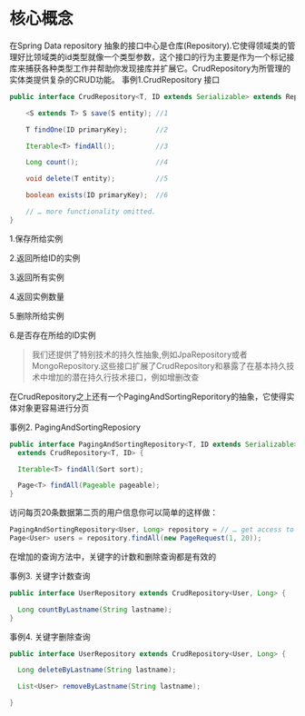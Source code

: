 # 核心概念

在Spring Data repository 抽象的接口中心是仓库(Repository).它使得领域类的管理好比领域类的id类型就像一个类型参数，这个接口的行为主要是作为一个标记接库来捕获各种类型工作并帮助你发现接库并扩展它。CrudRepository为所管理的实体类提供复杂的CRUD功能。
事例1.CrudRepository 接口

```java
public interface CrudRepository<T, ID extends Serializable> extends Repository<T,ID>{

    <S extends T> S save(S entity); //1

    T findOne(ID primaryKey);       //2

    Iterable<T> findAll();          //3

    Long count();                   //4

    void delete(T entity);          //5

    boolean exists(ID primaryKey);  //6

    // … more functionality omitted.
}
```
1.保存所给实例

2.返回所给ID的实例

3.返回所有实例

4.返回实例数量

5.删除所给实例

6.是否存在所给的ID实例

>我们还提供了特别技术的持久性抽象,例如JpaRepository或者MongoRepository.这些接口扩展了CrudRepository和暴露了在基本持久技术中增加的潜在持久行技术接口，例如增删改查

在CrudRepository之上还有一个PagingAndSortingReporitory的抽象，它使得实体对象更容易进行分页

事例2. PagingAndSortingReposiory

```java
public interface PagingAndSortingRepository<T, ID extends Serializable>
  extends CrudRepository<T, ID> {

  Iterable<T> findAll(Sort sort);

  Page<T> findAll(Pageable pageable);
}
```

访问每页20条数据第二页的用户信息你可以简单的这样做：

```java
PagingAndSortingRepository<User, Long> repository = // … get access to a bean
Page<User> users = repository.findAll(new PageRequest(1, 20));
```

在增加的查询方法中，关键字的计数和删除查询都是有效的

事例3. 关键字计数查询

```java
public interface UserRepository extends CrudRepository<User, Long> {

  Long countByLastname(String lastname);
}
```

事例4. 关键字删除查询

```java
public interface UserRepository extends CrudRepository<User, Long> {

  Long deleteByLastname(String lastname);

  List<User> removeByLastname(String lastname);

}
```

